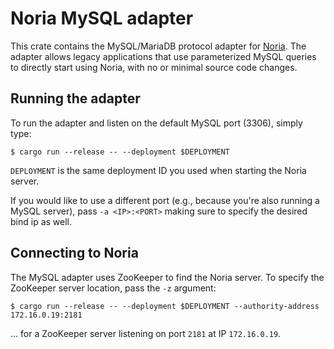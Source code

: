 # Noria MySQL adapter

This crate contains the MySQL/MariaDB protocol adapter for
[Noria](https://github.com/mit-pdos/noria). The adapter allows legacy
applications that use parameterized MySQL queries to directly start
using Noria, with no or minimal source code changes.

## Running the adapter
To run the adapter and listen on the default MySQL port (3306), simply type:

```console
$ cargo run --release -- --deployment $DEPLOYMENT
```
`DEPLOYMENT` is the same deployment ID you used when starting
the Noria server.

If you would like to use a different port (e.g., because you're also running
a MySQL server), pass `-a <IP>:<PORT>` making sure to specify the desired bind
ip as well.

## Connecting to Noria
The MySQL adapter uses ZooKeeper to find the Noria server. To specify the
ZooKeeper server location, pass the `-z` argument:

```console
$ cargo run --release -- --deployment $DEPLOYMENT --authority-address 172.16.0.19:2181
```
... for a ZooKeeper server listening on port `2181` at IP `172.16.0.19`.
